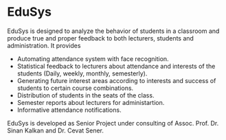 # EduSys

EduSys is designed to analyze the behavior of students in a classroom and produce true and proper feedback to both lecturers, students and administration. It provides
* Automating attendance system with face recognition.
* Statistical feedback to lecturers about attendance and interests of the students (Daily,
weekly, monthly, semesterly).
* Generating future interest areas according to interests and success of students to certain
course combinations.
* Distribution of students in the seats of the class.
* Semester reports about lecturers for administartion.
* Informative attendance notifications.

EduSys is developed as Senior Project under consulting of Assoc. Prof. Dr. Sinan Kalkan and Dr. Cevat Sener.
